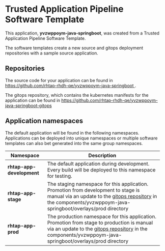 # Trusted Application Pipeline Software Template

This application, **yvzwppoym-java-springboot**, was created from a Trusted Application Pipeline Software Template.

The software templates create a new source and gitops deployment repositories with a sample source application. 

## Repositories

The source code for your application can be found in [https://github.com/rhtap-rhdh-qe/yvzwppoym-java-springboot ](https://github.com/rhtap-rhdh-qe/yvzwppoym-java-springboot ).
 
The gitops repository, which contains the kubernetes manifests for the application can be found in 
[https://github.com/rhtap-rhdh-qe/yvzwppoym-java-springboot-gitops ](https://github.com/rhtap-rhdh-qe/yvzwppoym-java-springboot-gitops ) 

## Application namespaces 

The default application will be found in the following namespaces. Applications can be deployed into unique namespaces or multiple software templates can also bet generated into the same group namespaces.  

|  Namespace   |  Description   |  
| -------- | -------- |   
| **rhtap-app-development** | The default application during development. Every build will be deployed to this namespace for testing. | 
| **rhtap-app-stage** | The staging namespace for this application. Promotion from development to stage is manual via an update to the [gitops repository](https://github.com/rhtap-rhdh-qe/yvzwppoym-java-springboot-gitops ) in the components/yvzwppoym-java-springboot/overlays/prod directory |  
| **rhtap-app-prod** | The production namespace for this application. Promotion from stage to production is manual via an update to the [gitops repository](https://github.com/rhtap-rhdh-qe/yvzwppoym-java-springboot-gitops ) in the components/yvzwppoym-java-springboot/overlays/prod directory | 